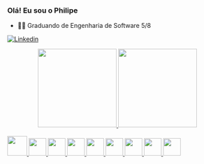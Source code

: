 ### Olá! Eu sou o Philipe

- 👨‍🎓 Graduando de Engenharia de Software 5/8

[![Linkedin](https://img.shields.io/badge/LinkedIn-0077B5?style=for-the-badge&logo=linkedin&logoColor=white)](https://www.linkedin.com/in/ophilipelima/)

<div align="center">
  <a href="https://github.com/ophilipelima">
  <img height="180em" src="https://github-readme-stats.vercel.app/api?username=ophilipelima&show_icons=true&theme=radical"/>
  <img height="180em" src="https://github-readme-stats.vercel.app/api/top-langs/?username=ophilipelima&layout=compact&langs_count=7&theme=radical"/>
</div>

<div style=display: iline_block><br/>
  <img src="https://cdn.jsdelivr.net/gh/devicons/devicon/icons/java/java-original-wordmark.svg" heigth="35"         width="45"/> 
  <img src="https://cdn.worldvectorlogo.com/logos/c.svg" heigth="30" width="40" />
  <img src="https://www.svgrepo.com/show/353925/javascript.svg" heigth="30" width="40"/>
  <img src="https://cdn.jsdelivr.net/gh/devicons/devicon/icons/html5/html5-original.svg" heigth="30" width="40" />
  <img src="https://cdn.jsdelivr.net/gh/devicons/devicon/icons/css3/css3-original.svg" heigth="30" width="40" />
  <img src="https://cdn.jsdelivr.net/gh/devicons/devicon/icons/git/git-original.svg" heigth="30" width="40" />
  <img src="https://cdn.jsdelivr.net/gh/devicons/devicon/icons/github/github-original.svg" heigth="30" width="40"/>
  <img src="https://www.svgrepo.com/show/353685/eclipse-icon.svg" heigth="30" width="40"/>
  <img src="https://cdn.jsdelivr.net/gh/devicons/devicon/icons/vscode/vscode-original.svg" heigth="30" width="40" />
</div>
